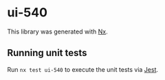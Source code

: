 # ui-540

This library was generated with [Nx](https://nx.dev).

## Running unit tests

Run `nx test ui-540` to execute the unit tests via [Jest](https://jestjs.io).
